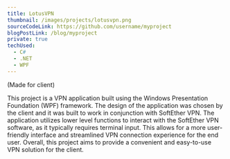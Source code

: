 ```yaml
---
title: LotusVPN
thumbnail: /images/projects/lotusvpn.png
sourceCodeLink: https://github.com/username/myproject
blogPostLink: /blog/myproject
private: true
techUsed:
  - C#
  - .NET
  - WPF
---
```


(Made for client)

This project is a VPN application built using the Windows Presentation Foundation (WPF) framework. The design of the application was chosen by the client and it was built to work in conjunction with SoftEther VPN. The application utilizes lower level functions to interact with the SoftEther VPN software, as it typically requires terminal input. This allows for a more user-friendly interface and streamlined VPN connection experience for the end user. Overall, this project aims to provide a convenient and easy-to-use VPN solution for the client.
